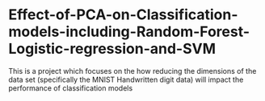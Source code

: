 # Effect-of-PCA-on-Classification-models-including-Random-Forest-Logistic-regression-and-SVM
This is a project which focuses on the how reducing the dimensions of the data set (specifically the MNIST Handwritten digit data) will impact the performance of classification models
